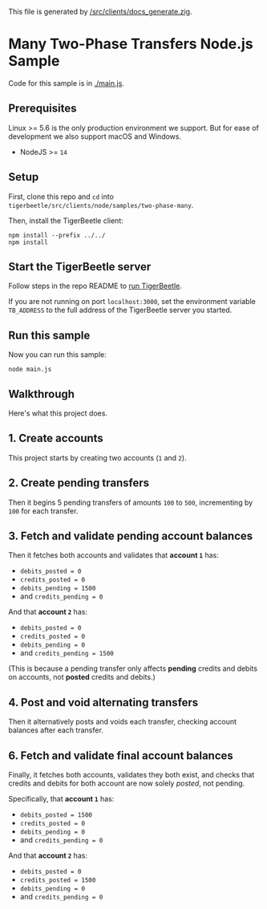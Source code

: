 This file is generated by
[/src/clients/docs_generate.zig](/src/clients/docs_generate.zig).

# Many Two-Phase Transfers Node.js Sample

Code for this sample is in [./main.js](./main.js).

## Prerequisites

Linux >= 5.6 is the only production environment we
support. But for ease of development we also support macOS and Windows.
* NodeJS >= `14`

## Setup

First, clone this repo and `cd` into `tigerbeetle/src/clients/node/samples/two-phase-many`.

Then, install the TigerBeetle client:

```console
npm install --prefix ../../
npm install
```

## Start the TigerBeetle server

Follow steps in the repo README to [run
TigerBeetle](/README.md#running-tigerbeetle).

If you are not running on port `localhost:3000`, set
the environment variable `TB_ADDRESS` to the full
address of the TigerBeetle server you started.

## Run this sample

Now you can run this sample:

```console
node main.js
```

## Walkthrough

Here's what this project does.

## 1. Create accounts

This project starts by creating two accounts (`1` and `2`).

## 2. Create pending transfers

Then it begins 5 pending transfers of amounts `100` to
`500`, incrementing by `100` for each transfer.

## 3. Fetch and validate pending account balances

Then it fetches both accounts and validates that **account `1`** has:
 * `debits_posted = 0`
 * `credits_posted = 0`
 * `debits_pending = 1500`
 * and `credits_pending = 0`

And that **account `2`** has:
 * `debits_posted = 0`
 * `credits_posted = 0`
 * `debits_pending = 0`
 * and `credits_pending = 1500`

(This is because a pending transfer only affects **pending**
credits and debits on accounts, not **posted** credits and
debits.)

## 4. Post and void alternating transfers

Then it alternatively posts and voids each transfer,
checking account balances after each transfer.

## 6. Fetch and validate final account balances

Finally, it fetches both accounts, validates they both exist,
and checks that credits and debits for both account are now
solely *posted*, not pending.

Specifically, that **account `1`** has:
 * `debits_posted = 1500`
 * `credits_posted = 0`
 * `debits_pending = 0`
 * and `credits_pending = 0`

And that **account `2`** has:
 * `debits_posted = 0`
 * `credits_posted = 1500`
 * `debits_pending = 0`
 * and `credits_pending = 0`
